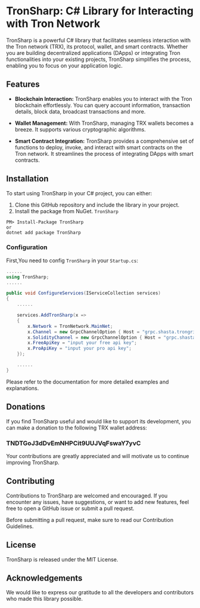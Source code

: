 # TronSharp: C# Library for Interacting with Tron Network
TronSharp is a powerful C# library that facilitates seamless interaction with the Tron network (TRX), its protocol, wallet, and smart contracts. Whether you are building decentralized applications (DApps) or integrating Tron functionalities into your existing projects, TronSharp simplifies the process, enabling you to focus on your application logic.

## Features
- **Blockchain Interaction:** TronSharp enables you to interact with the Tron blockchain effortlessly. You can query account information, transaction details, block data, broadcast transactions and more.

- **Wallet Management:** With TronSharp, managing TRX wallets becomes a breeze. It supports various cryptographic algorithms.

- **Smart Contract Integration:** TronSharp provides a comprehensive set of functions to deploy, invoke, and interact with smart contracts on the Tron network. It streamlines the process of integrating DApps with smart contracts.

## Installation

To start using TronSharp in your C# project, you can either:

1. Clone this GitHub repository and include the library in your project.
2. Install the package from NuGet. `TronSharp`

```
PM> Install-Package TronSharp
or
dotnet add package TronSharp
```

### Configuration
First,You need to config `TronSharp` in your `Startup.cs`:
```c#
......
using TronSharp;
......

public void ConfigureServices(IServiceCollection services)
{
    ......

    services.AddTronSharp(x =>
    {
        x.Network = TronNetwork.MainNet;
        x.Channel = new GrpcChannelOption { Host = "grpc.shasta.trongrid.io", Port = 50051 };
        x.SolidityChannel = new GrpcChannelOption { Host = "grpc.shasta.trongrid.io", Port = 50052 };
        x.FreeApiKey = "input your free api key";
        x.ProApiKey = "input your pro api key";
    });

    ......
}

```

Please refer to the documentation for more detailed examples and explanations.

## Donations
If you find TronSharp useful and would like to support its development, you can make a donation to the following TRX wallet address:
### TNDTGoJ3dDvEmNHPCit9UUJVqFswaY7yvC

Your contributions are greatly appreciated and will motivate us to continue improving TronSharp.

## Contributing
Contributions to TronSharp are welcomed and encouraged. If you encounter any issues, have suggestions, or want to add new features, feel free to open a GitHub issue or submit a pull request.

Before submitting a pull request, make sure to read our Contribution Guidelines.

## License
TronSharp is released under the MIT License.

## Acknowledgements
We would like to express our gratitude to all the developers and contributors who made this library possible.
